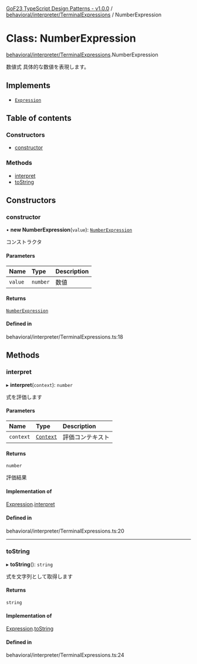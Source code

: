 [GoF23 TypeScript Design Patterns - v1.0.0](../README.md) / [behavioral/interpreter/TerminalExpressions](../modules/behavioral_interpreter_TerminalExpressions.md) / NumberExpression

# Class: NumberExpression

[behavioral/interpreter/TerminalExpressions](../modules/behavioral_interpreter_TerminalExpressions.md).NumberExpression

数値式
具体的な数値を表現します。

## Implements

- [`Expression`](../interfaces/behavioral_interpreter_Expression.Expression.md)

## Table of contents

### Constructors

- [constructor](behavioral_interpreter_TerminalExpressions.NumberExpression.md#constructor)

### Methods

- [interpret](behavioral_interpreter_TerminalExpressions.NumberExpression.md#interpret)
- [toString](behavioral_interpreter_TerminalExpressions.NumberExpression.md#tostring)

## Constructors

### constructor

• **new NumberExpression**(`value`): [`NumberExpression`](behavioral_interpreter_TerminalExpressions.NumberExpression.md)

コンストラクタ

#### Parameters

| Name | Type | Description |
| :------ | :------ | :------ |
| `value` | `number` | 数値 |

#### Returns

[`NumberExpression`](behavioral_interpreter_TerminalExpressions.NumberExpression.md)

#### Defined in

behavioral/interpreter/TerminalExpressions.ts:18

## Methods

### interpret

▸ **interpret**(`context`): `number`

式を評価します

#### Parameters

| Name | Type | Description |
| :------ | :------ | :------ |
| `context` | [`Context`](behavioral_interpreter_Expression.Context.md) | 評価コンテキスト |

#### Returns

`number`

評価結果

#### Implementation of

[Expression](../interfaces/behavioral_interpreter_Expression.Expression.md).[interpret](../interfaces/behavioral_interpreter_Expression.Expression.md#interpret)

#### Defined in

behavioral/interpreter/TerminalExpressions.ts:20

___

### toString

▸ **toString**(): `string`

式を文字列として取得します

#### Returns

`string`

#### Implementation of

[Expression](../interfaces/behavioral_interpreter_Expression.Expression.md).[toString](../interfaces/behavioral_interpreter_Expression.Expression.md#tostring)

#### Defined in

behavioral/interpreter/TerminalExpressions.ts:24
